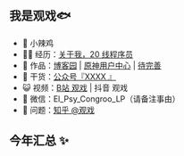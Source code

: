 ## 我是观戏🐟

- 🐧 小辣鸡
- 👨‍💻 经历：<a href="https://www.bilibili.comw/read/cv11481506" target="_blank">关于我，20 线程序员</a>
- 🏡 作品：<a href="http://114.132.81.250:8085/" target="_blank">博客园</a> | <a href="http://114.132.81.250/user/login?redirect=%2F" target="_blank">原神用户中心</a> | <a href="https://github.com" target="_blank">待完善</a>
- 🌱 干货：<a href="https://xxxxx" target="_blank">公众号『XXXX 』</a>
- 😺 视频：<a href="https://space.bilibili.com/75523805" target="_blank">B站 观戏</a> | 抖音 观戏
- 💬 微信：El_Psy_Congroo_LP（请备注事由）
- 🤔 问题：<a href="https://xxxx.com" target="_blank">知乎 @观戏</a>

## 今年汇总 ✨
